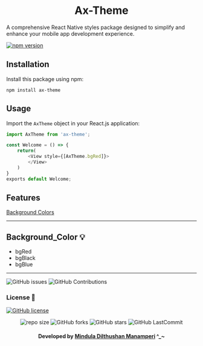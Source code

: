<div align="center">

# Ax-Theme  

</div>

A comprehensive React Native styles package designed to simplify and enhance your mobile app development experience.

[![npm version](https://img.shields.io/npm/v/ax-theme?labelColor=black&color=636e72&style=for-the-badge)](https://www.npmjs.com/package/ax-theme)

## Installation

Install this package using npm:

```
npm install ax-theme
```

## Usage

Import the `AxTheme` object in your React.js application:

```javascript
import AxTheme from 'ax-theme';
```

```javascript
const Welcome = () => {
    return(
        <View style={[AxTheme.bgRed]}>
        </View>
    )
}
exports default Welcome;
```

## Features

[Background Colors](#background_Color)

---

## Background_Color 💡

- bgRed
- bgBlack
- bgBlue

---
![GitHub issues](https://img.shields.io/github/issues/Mindula-Dilthushan/AxTheme?&labelColor=black&color=eb3b5a&label=Issues&logo=issues&logoColor=black&style=for-the-badge)
![GitHub Contributions](https://img.shields.io/github/contributors/Mindula-Dilthushan/AxTheme?&labelColor=black&color=8854d0&style=for-the-badge)

### License 📝
[![GitHub license](https://img.shields.io/github/license/Mindula-Dilthushan/AxTheme?&labelColor=black&color=3867d6&style=for-the-badge)](https://github.com/Mindula-Dilthushan/AxTheme/blob/master/LICENSE)


<div align="center">

![repo size](https://img.shields.io/github/repo-size/Mindula-Dilthushan/AxTheme?label=Repo%20Size&style=for-the-badge&labelColor=black&color=20bf6b)
![GitHub forks](https://img.shields.io/github/forks/Mindula-Dilthushan/AxTheme?&labelColor=black&color=0fb9b1&style=for-the-badge)
![GitHub stars](https://img.shields.io/github/stars/Mindula-Dilthushan/AxTheme?&labelColor=black&color=f7b731&style=for-the-badge)
![GitHub LastCommit](https://img.shields.io/github/last-commit/Mindula-Dilthushan/AxTheme?logo=github&labelColor=black&color=d1d8e0&style=for-the-badge)

</div>

<div align="center"> 

#### Developed by [Mindula Dilthushan Manamperi](http://minduladilthushan.netlify.app/) ^_~
</div>
